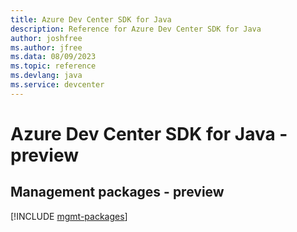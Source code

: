 ```yaml
---
title: Azure Dev Center SDK for Java
description: Reference for Azure Dev Center SDK for Java
author: joshfree
ms.author: jfree
ms.data: 08/09/2023
ms.topic: reference
ms.devlang: java
ms.service: devcenter
---
```

# Azure Dev Center SDK for Java - preview

## Management packages - preview
[!INCLUDE [mgmt-packages](dev-center-mgmt-index.md)]